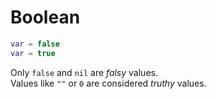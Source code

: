# Boolean

```lua
var = false
var = true
```

Only `false` and `nil` are _falsy_ values.  
Values like `""` or `0` are considered _truthy_ values.
